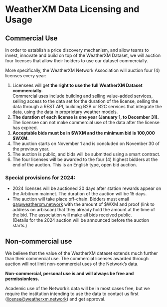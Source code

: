 # WeatherXM Data Licensing and Usage

## Commercial Use

In order to establish a price discovery mechanism, and allow teams to invest, innovate and
build on top of the WeatherXM Dataset, we will auction four licenses that allow their holders
to use our dataset commercially.

More specifically, the WeatherXM Network Association will auction four (4) licenses every year:

1. Licensees will get **the right to use the full WeatherXM Dataset commercially.**   
Commercial uses include building and selling value-added services, selling access to the data set for the duration of the license, selling the data through a REST API, building B2B or B2C services that integrate the data, using the data in proprietary weather models.
2. **The duration of each license is one year (January 1, to December 31).**   
The licensee can not make commercial use of the data after the license has expired.
3. **Acceptable bids must be in $WXM and the minimum bid is 100,000 $WXM.**
4. The auction starts on November 1 and is concluded on November 30 of the previous year.
5. The auction is public, and bids will be submitted using a smart contract.
6. The four licenses will be awarded to the four (4) highest bidders at the end of the auction. This is an English type, open bid auction.

### Special provisions for 2024:
- 2024 licenses will be auctioned 30 days after station rewards appear on the Arbitrum mainnet. The duration of the auction will be 15 days.
- The auction will take place off-chain. Bidders must email ga@weatherxm.network with the amount of $WXM and proof (link to address on arbiscan) that they already hold the amount at the time of the bid. The association will make all bids received public.\
(Details for the 2024 auction will be announced before the auction starts.)


## Non-commercial use

We believe that the value of the WeatherXM dataset extends much further than their commercial use.
The commercial licenses awarded through auction will not limit non-commercial uses of the Network’s data. 

**Non-commercial, personal use is and will always be free and permissionless.**

Academic use of the Network’s data will be in most cases free, but we require the institution intending to use the data to contact
us first (license@weatherxm.network) and get approval.
